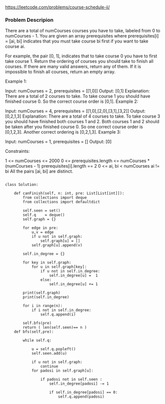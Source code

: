 https://leetcode.com/problems/course-schedule-ii/

### Problem Descripion 

There are a total of numCourses courses you have to take, labeled from 0 to numCourses - 1. You are given an array prerequisites where prerequisites[i] = [ai, bi] indicates that you must take course bi first if you want to take course ai.

For example, the pair [0, 1], indicates that to take course 0 you have to first take course 1.
Return the ordering of courses you should take to finish all courses. If there are many valid answers, return any of them. If it is impossible to finish all courses, return an empty array.

 

Example 1:

Input: numCourses = 2, prerequisites = [[1,0]]
Output: [0,1]
Explanation: There are a total of 2 courses to take. To take course 1 you should have finished course 0. So the correct course order is [0,1].
Example 2:

Input: numCourses = 4, prerequisites = [[1,0],[2,0],[3,1],[3,2]]
Output: [0,2,1,3]
Explanation: There are a total of 4 courses to take. To take course 3 you should have finished both courses 1 and 2. Both courses 1 and 2 should be taken after you finished course 0.
So one correct course order is [0,1,2,3]. Another correct ordering is [0,2,1,3].
Example 3:

Input: numCourses = 1, prerequisites = []
Output: [0]
 

Constraints:

1 <= numCourses <= 2000
0 <= prerequisites.length <= numCourses * (numCourses - 1)
prerequisites[i].length == 2
0 <= ai, bi < numCourses
ai != bi
All the pairs [ai, bi] are distinct.


```

class Solution:
    
    def canFinish(self, n: int, pre: List[List[int]]):
        from collections import deque
        from collections import defaultdict

        self.seen = set()
        self.q    = deque()
        self.graph = {}
        
        for edge in pre:
            u,v = edge
            if u not in self.graph:
                self.graph[u] = []
            self.graph[u].append(v)
        
        self.in_degree = {}
        
        for key in self.graph:
            for u in self.graph[key]:
                if u not in self.in_degree:
                    self.in_degree[u] =  1
                else:
                    self.in_degree[u] += 1
         
        print(self.graph)
        print(self.in_degree)
        
        for i in range(n):
            if i not in self.in_degree:
                self.q.append(i)
                
        self.bfs(pre)
        return ( len(self.seen)== n ) 
    def bfs(self,pre):
        
        while self.q:
            
            u = self.q.popleft()
            self.seen.add(u)
            
            if u not in self.graph:
                continue
            for padosi in self.graph[u]:
                
                if padosi not in self.seen :
                    self.in_degree[padosi] -= 1
                    
                    if self.in_degree[padosi] == 0:
                        self.q.append(padosi)
        

```        
        

